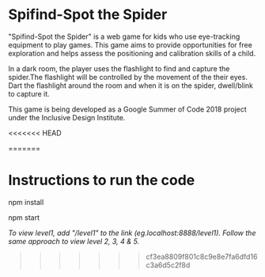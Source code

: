 # Spifind-Spot the Spider 

"Spifind-Spot the Spider" is a web game for kids who use eye-tracking equipment to play games. This game aims to provide opportunities for free exploration and helps assess the positioning and calibration skills of a child.

In a dark room, the player uses the flashlight to find and capture the spider.The flashlight will be controlled by the movement of the their eyes. Dart the flashlight around the room and when it is on the spider, dwell/blink to capture it.

This game is being developed as a Google Summer of Code 2018 project under the Inclusive Design Institute.


<<<<<<< HEAD

=======
# Instructions to run the code

npm install

npm start 

*To view level1, add "/level1" to the link (eg.localhost:8888/level1). Follow the same approach to view level 2, 3, 4 & 5.*
>>>>>>> cf3ea8809f801c8c9e8e7fa6dfd16c3a6d5c2f8d



